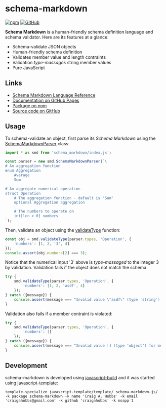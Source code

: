 # schema-markdown

[![npm](https://img.shields.io/npm/v/schema-markdown)](https://www.npmjs.com/package/schema-markdown)
[![GitHub](https://img.shields.io/github/license/craigahobbs/schema-markdown-js)](https://github.com/craigahobbs/schema-markdown-js/blob/main/LICENSE)

**Schema Markdown** is a human-friendly schema definition language and schema validator. Here are
its features at a glance:

- Schema-validate JSON objects
- Human-friendly schema definition
- Validates member value and length contraints
- Validation *type-massages* string member values
- Pure JavaScript


## Links

- [Schema Markdown Language Reference](https://craigahobbs.github.io/schema-markdown/schema-markdown.html)
- [Documentation on GitHub Pages](https://craigahobbs.github.io/schema-markdown-js/)
- [Package on npm](https://www.npmjs.com/package/schema-markdown)
- [Source code on GitHub](https://github.com/craigahobbs/schema-markdown-js)


## Usage

To schema-validate an object, first parse its *Schema Markdown* using the
[SchemaMarkdownParser](https://craigahobbs.github.io/schema-markdown-js/module-lib_parser.SchemaMarkdownParser.html)
class:

``` javascript
import * as smd from 'schema_markdown/index.js';

const parser = new smd.SchemaMarkdownParser(`\
# An aggregation function
enum Aggregation
    Average
    Sum

# An aggregate numerical operation
struct Operation
    # The aggregation function - default is "Sum"
    optional Aggregation aggregation

    # The numbers to operate on
    int[len > 0] numbers
`);
```

Then, validate an object using the
[validateType](https://craigahobbs.github.io/schema-markdown-js/module-lib_schema.html#.validateType)
function:

``` javascript
const obj = smd.validateType(parser.types, 'Operation', {
    'numbers': [1, 2, '3', 4]
});
console.assert(obj.numbers[2] === 3);
```

Notice that the numerical input '3' above is *type-massaged* to the integer 3 by validation.
Validation fails if the object does not match the schema:

``` javascript
try {
    smd.validateType(parser.types, 'Operation', {
        'numbers': [1, 2, 'asdf', 4]
    });
} catch ({message}) {
    console.assert(message === "Invalid value \"asdf\" (type 'string') for member 'numbers.2', expected type 'int'", message);
}
```

Validation also fails if a member contraint is violated:

``` javascript
try {
    smd.validateType(parser.types, 'Operation', {
        'numbers': []
    });
} catch ({message}) {
    console.assert(message === "Invalid value [] (type 'object') for member 'numbers', expected type 'array' [len > 0]", message);
}
```


## Development

schema-markdown is developed using [javascript-build](https://github.com/craigahobbs/javascript-build#readme)
and it was started using [javascript-template](https://github.com/craigahobbs/javascript-template#readme):

```
template-specialize javascript-template/template/ schema-markdown-js/ -k package schema-markdown -k name 'Craig A. Hobbs' -k email 'craigahobbs@gmail.com' -k github 'craigahobbs' -k noapp 1
```
